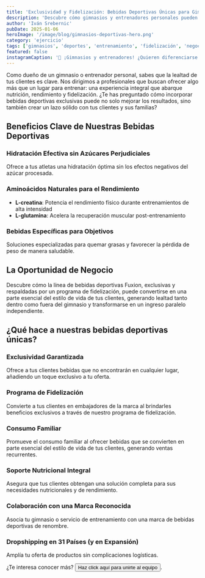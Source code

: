 ```yaml
---
title: 'Exclusividad y Fidelización: Bebidas Deportivas Únicas para Gimnasios y Entrenadores'
description: 'Descubre cómo gimnasios y entrenadores personales pueden fidelizar clientes y generar ingresos adicionales con bebidas deportivas exclusivas sin azúcar.'
author: 'Iván Srebernic'
pubDate: 2025-01-06
heroImage: '/image/blog/gimnasios-deportivas-hero.png'
category: 'ejercicio'
tags: ['gimnasios', 'deportes', 'entrenamiento', 'fidelización', 'negocio']
featured: false
instagramCaption: '💪 ¡Gimnasios y entrenadores! ¿Quieren diferenciarse de la competencia? 🏋️‍♂️ Ofrezcan bebidas deportivas EXCLUSIVAS sin azúcar con L-creatina para rendimiento y L-glutamina para recuperación. 🔥 Fidelicen clientes y generen ingresos recurrentes todo el año. 🌟 Sus atletas no encontrarán estas bebidas en ningún otro lugar. 🌍 Dropshipping en 31 países = clientes satisfechos globalmente. ¿Listos para revolucionar su gimnasio? 🚀 #Gimnasios #BebidasDeportivas #Fuxion #EntrenamientoInteligente #NegocioFitness #RecuperacionMuscular #Exclusividad'
---
```


Como dueño de un gimnasio o entrenador personal, sabes que la lealtad de tus clientes es clave. Nos dirigimos a profesionales que buscan ofrecer algo más que un lugar para entrenar: una experiencia integral que abarque nutrición, rendimiento y fidelización. ¿Te has preguntado cómo incorporar bebidas deportivas exclusivas puede no solo mejorar los resultados, sino también crear un lazo sólido con tus clientes y sus familias?

## Beneficios Clave de Nuestras Bebidas Deportivas

### Hidratación Efectiva sin Azúcares Perjudiciales
Ofrece a tus atletas una hidratación óptima sin los efectos negativos del azúcar procesada.

### Aminoácidos Naturales para el Rendimiento
- **L-creatina**: Potencia el rendimiento físico durante entrenamientos de alta intensidad
- **L-glutamina**: Acelera la recuperación muscular post-entrenamiento

### Bebidas Específicas para Objetivos
Soluciones especializadas para quemar grasas y favorecer la pérdida de peso de manera saludable.

## La Oportunidad de Negocio

Descubre cómo la línea de bebidas deportivas Fuxion, exclusivas y respaldadas por un programa de fidelización, puede convertirse en una parte esencial del estilo de vida de tus clientes, generando lealtad tanto dentro como fuera del gimnasio y transformarse en un ingreso paralelo independiente.

## ¿Qué hace a nuestras bebidas deportivas únicas?

### Exclusividad Garantizada
Ofrece a tus clientes bebidas que no encontrarán en cualquier lugar, añadiendo un toque exclusivo a tu oferta.

### Programa de Fidelización
Convierte a tus clientes en embajadores de la marca al brindarles beneficios exclusivos a través de nuestro programa de fidelización.

### Consumo Familiar
Promueve el consumo familiar al ofrecer bebidas que se convierten en parte esencial del estilo de vida de tus clientes, generando ventas recurrentes.

### Soporte Nutricional Integral
Asegura que tus clientes obtengan una solución completa para sus necesidades nutricionales y de rendimiento.

### Colaboración con una Marca Reconocida
Asocia tu gimnasio o servicio de entrenamiento con una marca de bebidas deportivas de renombre.

### Dropshipping en 31 Países (y en Expansión)
Amplía tu oferta de productos sin complicaciones logísticas.

¿Te interesa conocer más? <button onclick="openJoinModal()" class="text-primary hover:text-primary-dark font-medium underline cursor-pointer">Haz click aquí para unirte al equipo</button>.
